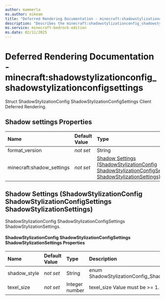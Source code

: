 ```yaml
---
author: mammerla
ms.author: mikeam
title: "Deferred Rendering Documentation - minecraft:shadowstylizationconfig_shadowstylizationconfigsettings"
description: "Describes the minecraft:shadowstylizationconfig_shadowstylizationconfigsettings deferred rendering"
ms.service: minecraft-bedrock-edition
ms.date: 02/11/2025 
---
```


# Deferred Rendering Documentation - minecraft:shadowstylizationconfig_shadowstylizationconfigsettings

Struct ShadowStylizationConfig ShadowStylizationConfigSettings Client Deferred Rendering.


## Shadow settings Properties

|Name       |Default Value |Type |Description |Example Values |
|:----------|:-------------|:----|:-----------|:------------- |
| format_version | *not set* | String | format_version |  | 
| minecraft:shadow_settings | *not set* | [Shadow Settings (ShadowStylizationConfig ShadowStylizationConfigSettings ShadowStylizationSettings)](#shadow-settings-shadowstylizationconfig-shadowstylizationconfigsettings-shadowstylizationsettings) item | minecraft:shadow_settings |  | 

## Shadow Settings (ShadowStylizationConfig ShadowStylizationConfigSettings ShadowStylizationSettings)
ShadowStylizationConfig ShadowStylizationConfigSettings ShadowStylizationSettings.


#### ShadowStylizationConfig ShadowStylizationConfigSettings ShadowStylizationSettings Properties

|Name       |Default Value |Type |Description |Example Values |
|:----------|:-------------|:----|:-----------|:------------- |
| shadow_style | *not set* | String | enum ShadowStylizationConfig_ShadowStylizationConfigSettings_ShadowStylizationSettings_ShadowStyle |  | 
| texel_size | *not set* | Integer number | texel_size Value must be >= 1. Value must be <= 1024. |  | 